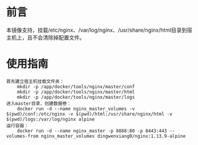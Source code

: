 # 前言
  本镜像支持，挂载/etc/nginx、/var/log/nginx、/usr/share/nginx/html目录到宿主机上，且不会清除掉配置文件。

# 使用指南
	首先建立宿主机挂载文件夹：
		mkdir -p /app/docker/tools/nginx/master/conf 
		mkdir -p /app/docker/tools/nginx/master/html 
		mkdir -p /app/docker/tools/nginx/master/logs 
	进入master目录，创建数据卷：
		docker run -d --name nginx_master_volumes -v $(pwd)/conf:/etc/nginx -v $(pwd)/html:/usr/share/nginx/html -v $(pwd)/logs:/var/log/nginx alpine 
	运行容器：
		docker run -d --name nginx_master -p 8888:80 -p 8443:443 --volumes-from nginx_master_volumes dingwenxiang0/nginx:1.13.9-alpine 
	



